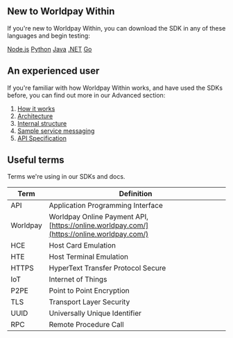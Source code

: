 ## New to Worldpay Within
If you're new to Worldpay Within, you can download the SDK in any of these languages and begin testing:
<div class="download">
  <a class="md-button" href="../nodejs/">Node.js</a>
  <a class="md-button" href="../python27/">Python</a>
  <a class="md-button" href="../java/">Java</a>
  <a class="md-button" href="../dotnet/">.NET</a>
  <a class="md-button" href="../getting-started-with-go/">Go</a>
</div>

## An experienced user
If you're familiar with how Worldpay Within works, and have used the SDKs before, you can find out more in our Advanced section:

1. [How it works](how-it-works)
2. [Architecture](architecture)
3. [Internal structure](internal-structure)
4. [Sample service messaging](sample-service-messaging)
5. [API Specification](api-spec)

## Useful terms
Terms we're using in our SDKs and docs.

|**Term**|**Definition**|
| ------------- | ------------- |
|API|Application Programming Interface|
|Worldpay|Worldpay Online Payment API, [https://online.worldpay.com/](https://online.worldpay.com/)|
|HCE|Host Card Emulation|
|HTE|Host Terminal Emulation|
|HTTPS|HyperText Transfer Protocol Secure|
|IoT|Internet of Things|
|P2PE|Point to Point Encryption|
|TLS|Transport Layer Security|
|UUID|Universally Unique Identifier|
|RPC|Remote Procedure Call|
